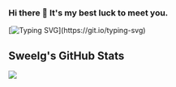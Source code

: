 ### Hi there 👋 It's my best luck to meet you.

<!--
**Sweelg/Sweelg** is a ✨ _special_ ✨ repository because its `README.md` (this file) appears on your GitHub profile.

Here are some ideas to get you started:

- 🔭 I’m currently working on ...
- 🌱 I’m currently learning ...
- 👯 I’m looking to collaborate on ...
- 🤔 I’m looking for help with ...
- 💬 Ask me about ...
- 📫 How to reach me: ...
- 😄 Pronouns: ...
- ⚡ Fun fact: ...
-->

[![Typing SVG](https://readme-typing-svg.demolab.com?font=Fira+Code&size=30&pause=2000&color=90F783&vCenter=true&width=1000&height=60&lines=I+don+not+konw+where+to+go%2Cbut+I+have+been+on+the+road.)](https://git.io/typing-svg)

## Sweelg's GitHub Stats
![](https://github-readme-stats.vercel.app/api?username=Sweelg&show_icons=true&theme=dark&count_private=true)
